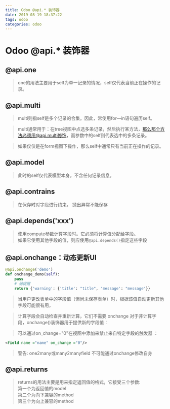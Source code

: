 ```yaml
---
title: Odoo @api.* 装饰器
date: 2019-08-19 18:37:22
tags: odoo
categories: odoo
---
```


# Odoo @api.* 装饰器

## @api.one

> one的用法主要用于self为单一记录的情况，self仅代表当前正在操作的记录。

## @api.multi

>  multi则指self是多个记录的合集。因此，常使用for—in语句遍历self。

> multi通常用于：在tree视图中点选多条记录，然后执行某方法，那么那个方法必须用@api.multi修饰，而参数中的self则代表选中的多条记录。

> 如果仅仅是在form视图下操作，那么self中通常只有当前正在操作的记录。

## @api.model

> 此时的self仅代表模型本身，不含任何记录信息。

## @api.contrains
> 在保存时对字段进行约束。
> 抛出异常不能保存


## @api.depends('xxx')

> 使用compute参数计算字段时。它必须将计算值分配给字段。  
> 如果它使用其他字段的值，则应使用`@api.depends()`指定这些字段

## @api.onchange：动态更新UI

```python
@api.onchange('demo')
def onchange_demo(self):
    pass
    # 弱提醒
    return {'warning': {'title': "title", 'message': "message"}}
```

> 当用户更改表单中的字段值（但尚未保存表单）时，根据该值自动更新其他字段可能很有用，

> 计算字段会自动检查并重新计算，它们不需要 onchange
对于非计算字段，onchange()装饰器用于提供新的字段值：


> 可以通过on_change="0"在视图中添加来禁止来自特定字段的触发器 ：
```xml
<field name ="name" on_change ="0"/>
```

> 警告: one2many或many2manyfield 不可能通过onchange修改自身

## @api.returns

> returns的用法主要是用来指定返回值的格式，它接受三个参数:  
> 第一个为返回值的model  
> 第二个为向下兼容的method  
> 第三个为向上兼容的method